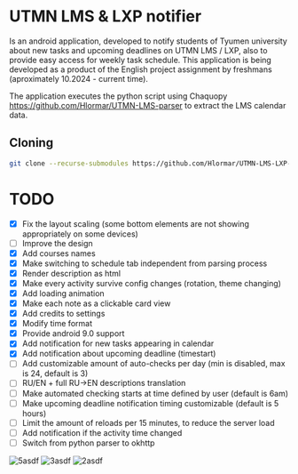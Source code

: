 # UTMN LMS & LXP notifier
Is an android application, developed to notify students of Tyumen university about new tasks and upcoming deadlines on UTMN LMS / LXP, also to provide easy access for weekly task schedule. This application is being developed as a product of the English project assignment by freshmans (aproximately 10.2024 - current time).

The application executes the python script using Chaquopy https://github.com/Hlormar/UTMN-LMS-parser to extract the LMS calendar data.

## Cloning
```bash
git clone --recurse-submodules https://github.com/Hlormar/UTMN-LMS-LXP-Notifier.git
```

# TODO
- [x] Fix the layout scaling (some bottom elements are not showing appropriately on some devices)
- [ ] Improve the design
- [x] Add courses names
- [x] Make switching to schedule tab independent from parsing process
- [x] Render description as html
- [x] Make every activity survive config changes (rotation, theme changing)
- [x] Add loading animation
- [x] Make each note as a clickable card view
- [x] Add credits to settings
- [x] Modify time format
- [x] Provide android 9.0 support
- [x] Add notification for new tasks appearing in calendar
- [x] Add notification about upcoming deadline (timestart)
- [ ] Add customizable amount of auto-checks per day (min is disabled, max is 24, default is 3)
- [ ] RU/EN + full RU->EN descriptions translation
- [ ] Make automated checking starts at time defined by user (default is 6am)
- [ ] Make upcoming deadline notification timing customizable (default is 5 hours)
- [ ] Limit the amount of reloads per 15 minutes, to reduce the server load
- [ ] Add notification if the activity time changed
- [ ] Switch from python parser to okhttp

![5asdf](https://github.com/user-attachments/assets/2d320ee2-cfe5-4212-aa1b-530a9fcdd24c) ![3asdf](https://github.com/user-attachments/assets/b0275403-b822-4779-b768-120f641d1671) ![2asdf](https://github.com/user-attachments/assets/15619b2b-af85-4fad-b699-715330bf5601)
